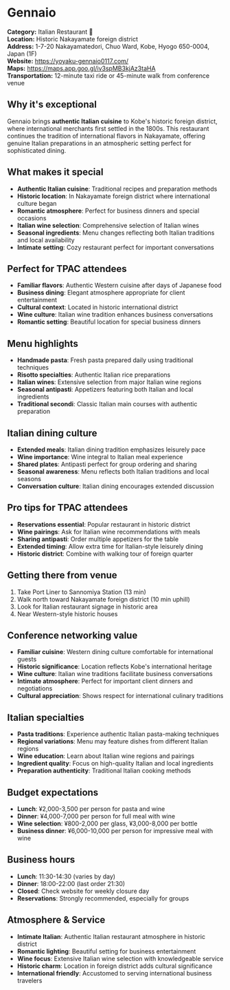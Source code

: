 # Gennaio

**Category:** Italian Restaurant 🍝  
**Location:** Historic Nakayamate foreign district  
**Address:** 1-7-20 Nakayamatedori, Chuo Ward, Kobe, Hyogo 650-0004, Japan (1F)  
**Website:** https://yoyaku-gennaio0117.com/  
**Maps:** https://maps.app.goo.gl/iv3spMB3kjAz3taHA  
**Transportation:** 12-minute taxi ride or 45-minute walk from conference venue  

## Why it's exceptional

Gennaio brings **authentic Italian cuisine** to Kobe's historic foreign district, where international merchants first settled in the 1800s. This restaurant continues the tradition of international flavors in Nakayamate, offering genuine Italian preparations in an atmospheric setting perfect for sophisticated dining.

## What makes it special

- **Authentic Italian cuisine**: Traditional recipes and preparation methods
- **Historic location**: In Nakayamate foreign district where international culture began
- **Romantic atmosphere**: Perfect for business dinners and special occasions
- **Italian wine selection**: Comprehensive selection of Italian wines
- **Seasonal ingredients**: Menu changes reflecting both Italian traditions and local availability
- **Intimate setting**: Cozy restaurant perfect for important conversations

## Perfect for TPAC attendees

- **Familiar flavors**: Authentic Western cuisine after days of Japanese food
- **Business dining**: Elegant atmosphere appropriate for client entertainment
- **Cultural context**: Located in historic international district
- **Wine culture**: Italian wine tradition enhances business conversations
- **Romantic setting**: Beautiful location for special business dinners

## Menu highlights

- **Handmade pasta**: Fresh pasta prepared daily using traditional techniques
- **Risotto specialties**: Authentic Italian rice preparations
- **Italian wines**: Extensive selection from major Italian wine regions
- **Seasonal antipasti**: Appetizers featuring both Italian and local ingredients
- **Traditional secondi**: Classic Italian main courses with authentic preparation

## Italian dining culture

- **Extended meals**: Italian dining tradition emphasizes leisurely pace
- **Wine importance**: Wine integral to Italian meal experience
- **Shared plates**: Antipasti perfect for group ordering and sharing
- **Seasonal awareness**: Menu reflects both Italian traditions and local seasons
- **Conversation culture**: Italian dining encourages extended discussion

## Pro tips for TPAC attendees

- **Reservations essential**: Popular restaurant in historic district
- **Wine pairings**: Ask for Italian wine recommendations with meals
- **Sharing antipasti**: Order multiple appetizers for the table
- **Extended timing**: Allow extra time for Italian-style leisurely dining
- **Historic district**: Combine with walking tour of foreign quarter

## Getting there from venue

1. Take Port Liner to Sannomiya Station (13 min)
2. Walk north toward Nakayamate foreign district (10 min uphill)
3. Look for Italian restaurant signage in historic area
4. Near Western-style historic houses

## Conference networking value

- **Familiar cuisine**: Western dining culture comfortable for international guests
- **Historic significance**: Location reflects Kobe's international heritage
- **Wine culture**: Italian wine traditions facilitate business conversations
- **Intimate atmosphere**: Perfect for important client dinners and negotiations
- **Cultural appreciation**: Shows respect for international culinary traditions

## Italian specialties

- **Pasta traditions**: Experience authentic Italian pasta-making techniques
- **Regional variations**: Menu may feature dishes from different Italian regions
- **Wine education**: Learn about Italian wine regions and pairings
- **Ingredient quality**: Focus on high-quality Italian and local ingredients
- **Preparation authenticity**: Traditional Italian cooking methods

## Budget expectations

- **Lunch**: ¥2,000-3,500 per person for pasta and wine
- **Dinner**: ¥4,000-7,000 per person for full meal with wine
- **Wine selection**: ¥800-2,000 per glass, ¥3,000-8,000 per bottle
- **Business dinner**: ¥6,000-10,000 per person for impressive meal with wine

## Business hours

- **Lunch**: 11:30-14:30 (varies by day)
- **Dinner**: 18:00-22:00 (last order 21:30)
- **Closed**: Check website for weekly closure day
- **Reservations**: Strongly recommended, especially for groups

## Atmosphere & Service

- **Intimate Italian**: Authentic Italian restaurant atmosphere in historic district
- **Romantic lighting**: Beautiful setting for business entertainment
- **Wine focus**: Extensive Italian wine selection with knowledgeable service
- **Historic charm**: Location in foreign district adds cultural significance
- **International friendly**: Accustomed to serving international business travelers